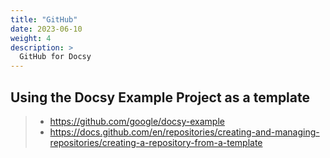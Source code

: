```yaml
---
title: "GitHub"
date: 2023-06-10
weight: 4
description: >
  GitHub for Docsy
---
```


## Using the Docsy Example Project as a template

> - <https://github.com/google/docsy-example>
> - <https://docs.github.com/en/repositories/creating-and-managing-repositories/creating-a-repository-from-a-template>
